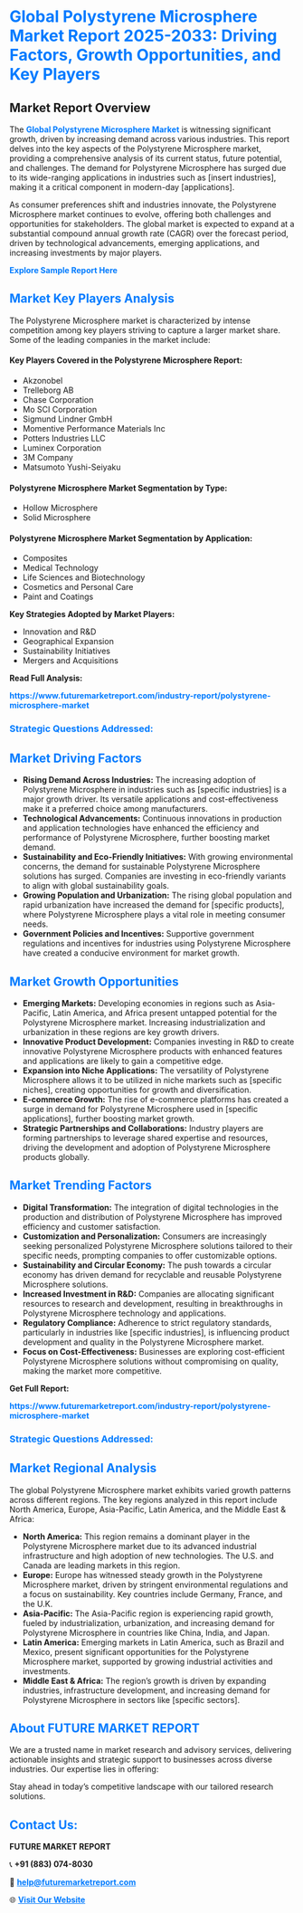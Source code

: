 <h1 style="color: #007BFF;">Global Polystyrene Microsphere Market Report 2025-2033: Driving Factors, Growth Opportunities, and Key Players</h1>

<section id="overview">
<h2>Market Report Overview</h2>
<p>The <a href="https://www.futuremarketreport.com/industry-report/polystyrene-microsphere-market" style="color: #007BFF; text-decoration: none;"><strong>Global Polystyrene Microsphere Market</strong></a> is witnessing significant growth, driven by increasing demand across various industries. This report delves into the key aspects of the Polystyrene Microsphere market, providing a comprehensive analysis of its current status, future potential, and challenges. The demand for Polystyrene Microsphere has surged due to its wide-ranging applications in industries such as [insert industries], making it a critical component in modern-day [applications].</p>
<p>As consumer preferences shift and industries innovate, the Polystyrene Microsphere market continues to evolve, offering both challenges and opportunities for stakeholders. The global market is expected to expand at a substantial compound annual growth rate (CAGR) over the forecast period, driven by technological advancements, emerging applications, and increasing investments by major players.</p>
</section>

<section id="overview">
<p><a href="https://www.futuremarketreport.com/request-sample/reportId=82899" style="color: #007BFF; text-decoration: none;"><strong>Explore Sample Report Here</strong></a></p>
</section>

<section id="key-players">
<h2 style="color: #007BFF;">Market Key Players Analysis</h2>
<p>The Polystyrene Microsphere market is characterized by intense competition among key players striving to capture a larger market share. Some of the leading companies in the market include:</p>
<h4>Key Players Covered in the Polystyrene Microsphere Report:</h4>
<ul><li>Akzonobel</li><li>Trelleborg AB</li><li>Chase Corporation</li><li>Mo SCI Corporation</li><li>Sigmund Lindner GmbH</li><li>Momentive Performance Materials Inc</li><li>Potters Industries LLC</li><li>Luminex Corporation</li><li>3M Company</li><li>Matsumoto Yushi-Seiyaku</li></ul>
<h4>Polystyrene Microsphere Market Segmentation by Type:</h4>
<ul><li>Hollow Microsphere</li><li>Solid Microsphere</li></ul>

<h4>Polystyrene Microsphere Market Segmentation by Application:</h4>
<ul><li>Composites</li><li>Medical Technology</li><li>Life Sciences and Biotechnology</li><li>Cosmetics and Personal Care</li><li>Paint and Coatings</li></ul>
<p><strong>Key Strategies Adopted by Market Players:</strong></p>
<ul>
<li>Innovation and R&D</li>
<li>Geographical Expansion</li>
<li>Sustainability Initiatives</li>
<li>Mergers and Acquisitions</li>
</ul>
</section>

<section>
<p><strong>Read Full Analysis: </strong></p><a href="https://www.futuremarketreport.com/industry-report/polystyrene-microsphere-market" style="color: #007BFF; text-decoration: none;"><strong>https://www.futuremarketreport.com/industry-report/polystyrene-microsphere-market</strong></a>
<h3 style="color: #007BFF;">Strategic Questions Addressed:</h3>
</section>

<section id="driving-factors">
<h2 style="color: #007BFF;">Market Driving Factors</h2>
<ul>
<li><strong>Rising Demand Across Industries:</strong> The increasing adoption of Polystyrene Microsphere in industries such as [specific industries] is a major growth driver. Its versatile applications and cost-effectiveness make it a preferred choice among manufacturers.</li>
<li><strong>Technological Advancements:</strong> Continuous innovations in production and application technologies have enhanced the efficiency and performance of Polystyrene Microsphere, further boosting market demand.</li>
<li><strong>Sustainability and Eco-Friendly Initiatives:</strong> With growing environmental concerns, the demand for sustainable Polystyrene Microsphere solutions has surged. Companies are investing in eco-friendly variants to align with global sustainability goals.</li>
<li><strong>Growing Population and Urbanization:</strong> The rising global population and rapid urbanization have increased the demand for [specific products], where Polystyrene Microsphere plays a vital role in meeting consumer needs.</li>
<li><strong>Government Policies and Incentives:</strong> Supportive government regulations and incentives for industries using Polystyrene Microsphere have created a conducive environment for market growth.</li>
</ul>
</section>

<section id="growth-opportunities">
<h2 style="color: #007BFF;">Market Growth Opportunities</h2>
<ul>
<li><strong>Emerging Markets:</strong> Developing economies in regions such as Asia-Pacific, Latin America, and Africa present untapped potential for the Polystyrene Microsphere market. Increasing industrialization and urbanization in these regions are key growth drivers.</li>
<li><strong>Innovative Product Development:</strong> Companies investing in R&D to create innovative Polystyrene Microsphere products with enhanced features and applications are likely to gain a competitive edge.</li>
<li><strong>Expansion into Niche Applications:</strong> The versatility of Polystyrene Microsphere allows it to be utilized in niche markets such as [specific niches], creating opportunities for growth and diversification.</li>
<li><strong>E-commerce Growth:</strong> The rise of e-commerce platforms has created a surge in demand for Polystyrene Microsphere used in [specific applications], further boosting market growth.</li>
<li><strong>Strategic Partnerships and Collaborations:</strong> Industry players are forming partnerships to leverage shared expertise and resources, driving the development and adoption of Polystyrene Microsphere products globally.</li>
</ul>
</section>

<section id="trending-factors">
<h2 style="color: #007BFF;">Market Trending Factors</h2>
<ul>
<li><strong>Digital Transformation:</strong> The integration of digital technologies in the production and distribution of Polystyrene Microsphere has improved efficiency and customer satisfaction.</li>
<li><strong>Customization and Personalization:</strong> Consumers are increasingly seeking personalized Polystyrene Microsphere solutions tailored to their specific needs, prompting companies to offer customizable options.</li>
<li><strong>Sustainability and Circular Economy:</strong> The push towards a circular economy has driven demand for recyclable and reusable Polystyrene Microsphere solutions.</li>
<li><strong>Increased Investment in R&D:</strong> Companies are allocating significant resources to research and development, resulting in breakthroughs in Polystyrene Microsphere technology and applications.</li>
<li><strong>Regulatory Compliance:</strong> Adherence to strict regulatory standards, particularly in industries like [specific industries], is influencing product development and quality in the Polystyrene Microsphere market.</li>
<li><strong>Focus on Cost-Effectiveness:</strong> Businesses are exploring cost-efficient Polystyrene Microsphere solutions without compromising on quality, making the market more competitive.</li>
</ul>
</section>

<section>
<p><strong>Get Full Report: </strong></p><a href="https://www.futuremarketreport.com/industry-report/polystyrene-microsphere-market" style="color: #007BFF; text-decoration: none;"><strong>https://www.futuremarketreport.com/industry-report/polystyrene-microsphere-market</strong></a>
<h3 style="color: #007BFF;">Strategic Questions Addressed:</h3>
</section>


<section id="regional-analysis">
<h2 style="color: #007BFF;">Market Regional Analysis</h2>
<p>The global Polystyrene Microsphere market exhibits varied growth patterns across different regions. The key regions analyzed in this report include North America, Europe, Asia-Pacific, Latin America, and the Middle East & Africa:</p>
<ul>
<li><strong>North America:</strong> This region remains a dominant player in the Polystyrene Microsphere market due to its advanced industrial infrastructure and high adoption of new technologies. The U.S. and Canada are leading markets in this region.</li>
<li><strong>Europe:</strong> Europe has witnessed steady growth in the Polystyrene Microsphere market, driven by stringent environmental regulations and a focus on sustainability. Key countries include Germany, France, and the U.K.</li>
<li><strong>Asia-Pacific:</strong> The Asia-Pacific region is experiencing rapid growth, fueled by industrialization, urbanization, and increasing demand for Polystyrene Microsphere in countries like China, India, and Japan.</li>
<li><strong>Latin America:</strong> Emerging markets in Latin America, such as Brazil and Mexico, present significant opportunities for the Polystyrene Microsphere market, supported by growing industrial activities and investments.</li>
<li><strong>Middle East & Africa:</strong> The region’s growth is driven by expanding industries, infrastructure development, and increasing demand for Polystyrene Microsphere in sectors like [specific sectors].</li>
</ul>
</section>

<footer>
<h2 style="color: #007BFF;">About FUTURE MARKET REPORT</h2>
<p>We are a trusted name in market research and advisory services, delivering actionable insights and strategic support to businesses across diverse industries. Our expertise lies in offering:</p>

<p>Stay ahead in today’s competitive landscape with our tailored research solutions.</p>

<h2 style="color: #007BFF;">Contact Us:</h2>
<p><strong>FUTURE MARKET REPORT</strong></p>
<p>📞 <strong>+91 (883) 074-8030</strong></p>
<p>📧 <strong><a href="mailto:help@futuremarketreport.com" style="color: #007BFF;">help@futuremarketreport.com</a></strong></p>
<p>🌐 <strong><a href="https://www.futuremarketreport.com/" style="color: #007BFF;">Visit Our Website</a></strong></p>
</footer>